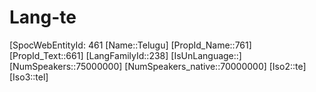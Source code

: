 ﻿---
type: Lang
aliases:
- Telugu
tags: 
- Lang/te
---

# Lang-te

[SpocWebEntityId: 461
[Name::Telugu]
[PropId_Name::761]
[PropId_Text::661]
[LangFamilyId::238]
[IsUnLanguage::]
[NumSpeakers::75000000]
[NumSpeakers_native::70000000]
[Iso2::te]
[Iso3::tel]

